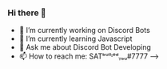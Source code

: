 ### Hi there 👋

- 🔭 I’m currently working on Discord Bots
- 🌱 I’m currently learning Javascript
- 💬 Ask me about Discord Bot Developing
- 📫 How to reach me: SATᵇᵘˡˡᶦᵉᵈᵧₒᵤ#7777
-->
